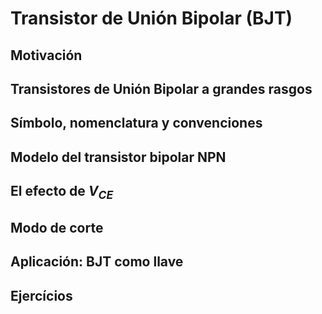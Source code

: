 # Transistor de Unión Bipolar (BJT)

## Motivación

## Transistores de Unión Bipolar a grandes rasgos

## Símbolo, nomenclatura y convenciones

## Modelo del transistor bipolar NPN

## El efecto de $V_{CE}$

## Modo de corte

## Aplicación: BJT como llave

## Ejercícios